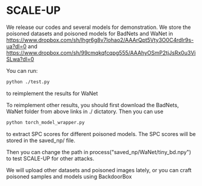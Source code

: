 # SCALE-UP

We release our codes and several models for demonstration. 
We store the poisoned datasets and poisoned models for BadNets and WaNet in   https://www.dropbox.com/sh/lhgr6g8v7lohao2/AAArQpt5Vty3O0C4rdIr9s-ua?dl=0  and https://www.dropbox.com/sh/99cmqkqfcqpg555/AAAhyOSmP2tjJsRx0u3ViSLwa?dl=0 

You can run: 
```bash 
python ./test.py 

```
to reimplement the results for WaNet

To reimplement other results, you should first download the BadNets, WaNet folder from above links in ./ dictatory. Then you can use  
```bash
python torch_model_wrapper.py 
```
to extract SPC scores for different poisoned models. The SPC scores will be stored in the saved_np/ file.

Then you can change the path in process("saved_np/WaNet/tiny_bd.npy") to test SCALE-UP for other attacks.  

We will upload other datasets and poisoned images lately, or you can craft poisoned samples and models using BackdoorBox 
